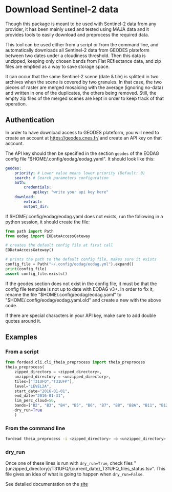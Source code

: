 # Download Sentinel-2 data

Though this package is meant to be used with Sentinel-2 data from any provider, it has been mainly used and tested using MAJA data and it provides tools to easily download and preprocess the required data.

This tool can be used either from a script or from the command line, and automatically downloads all Sentinel-2 data from GEODES plateform between two dates under a cloudiness threshold. Then this data is unzipped, keeping only chosen bands from Flat REflectance data, and zip files are emptied as a way to save storage space.

It can occur that the same Sentinel-2 scene (date & tile) is splitted in two archives when the scene is covered by two granules.
In that case, the two pieces of raster are merged mosaicing with the average (ignoring no-data) and written in one of the duplicates,
the others being removed. Still, the empty zip files of the merged scenes are kept in order to keep track of that operation.

## Authentication
In order to have download access to GEODES plateform, you will
need to create an account at https://geodes.cnes.fr/ and create
an API key on that account.

The API key should then be specified in the section `geodes`
of the EODAG config file "$HOME/.config/eodag/eodag.yaml".
It should look like this:
```yaml
geodes:
    priority: # Lower value means lower priority (Default: 0)
    search: # Search parameters configuration
    auth:
        credentials:
            apikey: "write your api key here"
    download:
        extract:
        output_dir:
```

If $HOME/.config/eodag/eodag.yaml does not exists,
run the following in a python session, it should create the file:
```python
from path import Path
from eodag import EODataAccessGateway

# creates the default config file at first call
EODataAccessGateway()

# prints the path to the default config file, makes sure it exists
config_file = Path("~/.config/eodag/eodag.yml").expand()
print(config_file)
assert config_file.exists()
```

If the geodes section does not exist in the config file,
it must be that the config file template is not up to date
with EODAG v3+. In order to fix it, rename the file
"$HOME/.config/eodag/eodag.yaml" to "$HOME/.config/eodag/eodag.yaml.old"
and create a new with the above code.

If there are special characters in your API key,
make sure to add double quotes around it.

## Examples
### From a script

```python
from fordead.cli.cli_theia_preprocess import theia_preprocess
theia_preprocess(
    zipped_directory = <zipped_directory>,
    unzipped_directory = <unzipped_directory>,
    tiles=["T31UFQ","T31UFP"],
    level="LEVEL2A",
    start_date="2016-01-01",
    end_date="2016-01-31",
    lim_perc_cloud=50,
    bands=["B2", "B3", "B4", "B5", "B6", "B7", "B8", "B8A", "B11", "B12", "CLMR2"],
    dry_run=True
    )
```

### From the command line

```bash
fordead theia_preprocess -i <zipped_directory> -o <unzipped_directory> -t T31UFQ -t T31UFP --level LEVEL2A --start_date 2016-01-01 --end_date 2016-01-31 -n 50 -b B2 -b B3 -b B4 -b B5 -b B6 -b B7 -b B8 -b B8A -b B11 -b B12 -b CLMR2 --dry-run
```

### dry_run
Once one of these lines is run with `dry_run=True`, check files "{unzipped_directory}/T31UFQ/{current_date}_T31UFQ_files_status.tsv".
This file gives an idea of what is going to happen when `dry_run=False`.


See detailed documentation on the [site](../../../cli.md#fordead-theia_preprocess)